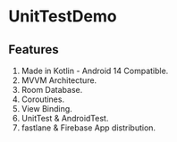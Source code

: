 # UnitTestDemo

## Features

1. Made in Kotlin - Android 14 Compatible.
2. MVVM Architecture.
3. Room Database.
4. Coroutines.
5. View Binding.
6. UnitTest & AndroidTest.
7. fastlane & Firebase App distribution.
